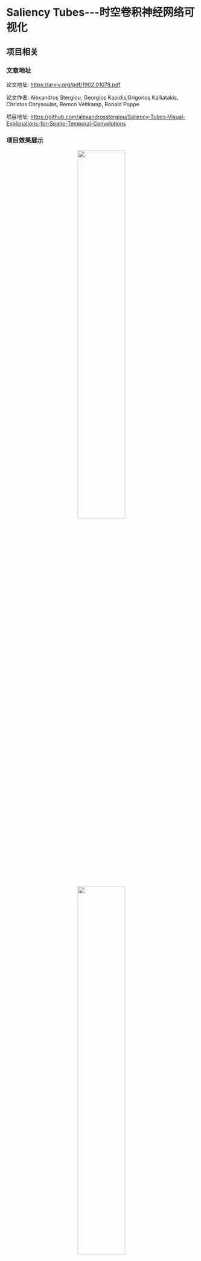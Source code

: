 # Saliency Tubes---时空卷积神经网络可视化

## 项目相关
### 文章地址
论文地址: https://arxiv.org/pdf/1902.01078.pdf

论文作者: Alexandros Stergiou, Georgios Kapidis,Grigorios Kalliatakis, Christos Chrysoulas, Remco Veltkamp, Ronald Poppe

项目地址: https://github.com/alexandrosstergiou/Saliency-Tubes-Visual-Explanations-for-Spatio-Temporal-Convolutions

### 项目效果展示
<div align=center>
<img src="http://striveyadong.com/wp-content/uploads/2021/10/bowling.gif" width="50%" height="50%" />
</div>
<div STYLE="page-break-after: always;"></div>

<div align=center>
<img src="http://striveyadong.com/wp-content/uploads/2021/10/cliff_diving.gif" width="50%" height="50%" />
</div>
<div STYLE="page-break-after: always;"></div>

<div align=center>
<img src="http://striveyadong.com/wp-content/uploads/2021/10/opening_door.gif" width="50%" height="50%" />
</div>
<div STYLE="page-break-after: always;"></div>

<div align=center>
<img src="http://striveyadong.com/wp-content/uploads/2021/10/opening_drawer.gif" width="50%" height="50%" />
</div>
<div STYLE="page-break-after: always;"></div>

<div align=center>
<img src="http://striveyadong.com/wp-content/uploads/2021/10/rafting.gif" width="50%" height="50%" />
</div>
<div STYLE="page-break-after: always;"></div>

<div align=center>
<img src="http://striveyadong.com/wp-content/uploads/2021/10/washing.gif" width="50%" height="50%" />
</div>
<div STYLE="page-break-after: always;"></div>

## 预先准备

在进行可视化之前需要安装的库有:OpenCV,moviepy,FFmpeg,scipy,执行以下指令:
```
pip install opencv-python
pip install scipy
pip install moviepy
```

其中Saliency Tubes地址为[Saliency Tubes](https://github.com/alexandrosstergiou/Saliency-Tubes-Visual-Explanations-for-Spatio-Temporal-Convolutions),通过指令下载到本地:
```
git clone https://github.com/alexandrosstergiou/Saliency-Tubes-Visual-Explanations-for-Spatio-Temporal-Convolutions.git
```
(默认认为电脑已经配置pytorch或者TensorFlow等基本深度学习环境)

下载后文件结构:
```
Saliency-Tubes-orginal --项目名称
├─ .gitignore
├─ examples   --展示案例
│  ├─ bowling.gif
│  ├─ cliff_diving.gif
│  ├─ opening_door.gif
│  ├─ opening_drawer.gif
│  ├─ rafting.gif
│  └─ washing.gif
├─ frames.py  --分帧文件
├─ heat_tubes_Keras.py          --keras框架下热图生成
├─ heat_tubes_mfnet_pytorch.py  --pytorch下的热图加载文件
├─ LICENSE
├─ mfnet_3d.py   --示例的模型文件
└─ README.md

```

## 文件详解

### frames .py(分帧文件)

- frames_extractor(file,frame_num,step)函数:
  参数 1. file:文件名
       2. frame:最大分帧数
       3. step:分帧间隔(每隔step整数倍记录一次)
   核心代码:
   ```python
    img = frame[y/2-112:y/2+112,x/2-112:x/2+112]
    img = cv2.cvtColor(img, cv2.COLOR_BGR2RGB)
    img = np.true_divide(img,255.0)
   ```
   np.true_devide解析:方法主要是前一个数组除以后面的数组,这里显然使用了广播的机制,相当于做了一个归一化

   代码第一句主要作用是把图片规格限定在224*224

### heat_tubes_mfnet_pytorch.py(核心文件,生成热图)

- 运行时的几个参数:
  ```python
  parser.add_argument("num_classes", type=int)
  parser.add_argument("model_weights", type=str)
  parser.add_argument("frame_dir", type=str)
  parser.add_argument("label", type=int)
  parser.add_argument("--base_output_dir", type=strdefault=r"visualisations")
  ```
  1. num_classes:模型文件需要的类别数量
  2. model_weights:模型训练好参数地址
  3. frame_dir:帧图片地址
  4. label:
  5. base_output_dir:输出地址
- 选帧条件:代码事先加载帧文件夹下所有文件,通过np.linespace均匀取16个数据,形成indice数组,最终以这个数组作为标准取帧图片.
  ```python
  frame_names = os.listdir(args.frame_dir)frame_indices = list(np.linspace(0, len(frame_names)-1, num=16, dtype=np.int))selected_frames = [frame_names[i] for i in frame_indices]
  ```
  


- load_images(args.frame_dir, selected_frames):加载图片函数
  参数:frame_dir:帧地址文件夹
       select_frames:选取的帧图片文件名
  
  该函数主要是图片规格进行规范化,首先通过迭代形式把指定目录下文件进行修剪,最终保存格式为256*256,随后对总的图片列表进行归一化操作,最终返回结果对维度进行扩充.返回的结果一个是原图片(没有cv2.COLOR_BGR2RGB之前),一个是修剪之后图片.

  图片归一化.
  ```python
    torch_imgs = torch.from_numpy(images.transpose(3,0,1,2))
    torch_imgs = torch_imgs.float() / 255.0
    mean_3d = [124 / 255, 117 / 255, 104 / 255]
    std_3d = [0.229, 0.224, 0.225]
  ```